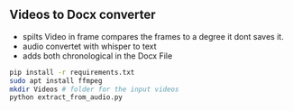 ## Videos to Docx converter
 - spilts Video in frame compares the frames to a degree it dont saves it. 
 - audio convertet with whisper to text 
 - adds both chronological in the Docx File

```bash
pip install -r requirements.txt
sudo apt install ffmpeg
mkdir Videos # folder for the input videos
python extract_from_audio.py
```
